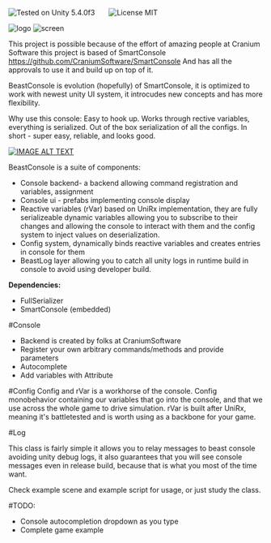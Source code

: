![Tested on Unity 5.4.0f3](https://img.shields.io/badge/Tested%20on%20unity-5.4.0f3-blue.svg?style=flat-square)&nbsp;&nbsp;&nbsp;&nbsp;&nbsp;&nbsp;
![License MIT](https://img.shields.io/badge/license-MIT-green.svg)

![logo](http://i.imgur.com/YJqW3LG.png)
![screen](http://i.imgur.com/Djw2FPc.png)

This project is possible because of the effort of amazing people at Cranium Software
this project is based of SmartConsole https://github.com/CraniumSoftware/SmartConsole
And has all the approvals to use it and build up on top of it.


BeastConsole is evolution (hopefully) of SmartConsole,
it is optimized to work with newest unity UI system, it introcudes new concepts and has more flexibility.

Why use this console:
Easy to hook up.
Works through rective variables, everything is serialized.
Out of the box serialization of all the configs.
In short - super easy, reliable, and looks good.

[![IMAGE ALT TEXT](http://img.youtube.com/vi/CzwG-N62g-g/0.jpg)](http://www.youtube.com/watch?v=CzwG-N62g-g "Walkthrough")

BeastConsole is a suite of components:
  * Console backend- a backend allowing command registration and variables, assignment
  * Console ui - prefabs implementing console display
  * Reactive variables (rVar) based on UniRx implementation, they are fully serializeable dynamic variables allowing you to subscribe to their changes and allowing the console to interact with them and the config system to inject values on deserialization.
  * Config system, dynamically binds reactive variables and creates entries in console for them
  * BeastLog layer allowing you to catch all unity logs in runtime build in console to avoid using developer build.

**Dependencies:** 
* FullSerializer
* SmartConsole (embedded) 




#Console
* Backend is created by folks at CraniumSoftware
* Register your own arbitrary commands/methods and provide parameters
* Autocomplete
* Add variables with Attribute

#Config
Config and rVar is a workhorse of the console. Config monobehavior containing our variables that go into the console,
and that we use across the whole game to drive simulation.
rVar is built after UniRx, meaning it's battletested and is worth using as a backbone for your game.



#Log

This class is fairly simple it allows you to relay messages to beast console avoiding unity debug logs, it also guarantees that you will see console messages even in release build, because that is what you most of the time want.

Check example scene and example script for usage, or just study the class.

#TODO:
 * Console autocompletion dropdown as you type
 * Complete game example
